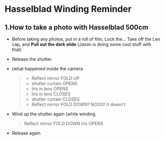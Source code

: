 # Hasselblad Winding Reminder

## 1.How to take a photo with Hasselblad 500cm

- Before taking any photos, put in a roll of film, Lock the... Take off the Len cap, and **Pull out the dark slide** (Jason is doing some cool stuff with that)
* Release the shutter. 
+ (what happened inside the camera
  > - Reflect mirror FOLD UP
  > - shutter curtain OPENS
  > - Iris in lens OPENS
  > - Iris in lens CLOSES
  > - shutter curtain CLOSES
  > - Reflect mirror FOLD DOWN? NOOO! It doesn't
  
- Wind up the shutter again (while winding
  > Reflect mirror FOLD DOWN
  > Iris OPENS
* Release again
